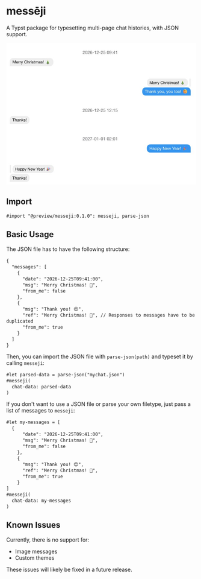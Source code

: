 # messēji

A Typst package for typesetting multi-page chat histories, with JSON support.

![Example Chat](./examples/example.jpg)

## Import

```typst
#import "@preview/messeji:0.1.0": messeji, parse-json
```

## Basic Usage

The JSON file has to have the following structure:

```json5
{
  "messages": [
    {
      "date": "2026-12-25T09:41:00",
      "msg": "Merry Christmas! 🎄",
      "from_me": false
    },
    {
      "msg": "Thank you! 😊",
      "ref": "Merry Christmas! 🎄", // Responses to messages have to be duplicated
      "from_me": true
    }
  ]
}
```

Then, you can import the JSON file with `parse-json(path)` and typeset it by calling `messeji`:

```typst
#let parsed-data = parse-json("mychat.json")
#messeji(
  chat-data: parsed-data
)
```

If you don't want to use a JSON file or parse your own filetype, just pass a
list of messages to `messeji`:

```typst
#let my-messages = [
  {
      "date": "2026-12-25T09:41:00",
      "msg": "Merry Christmas! 🎄",
      "from_me": false
    },
    {
      "msg": "Thank you! 😊",
      "ref": "Merry Christmas! 🎄",
      "from_me": true
    }
]
#messeji(
  chat-data: my-messages
)
```

## Known Issues

Currently, there is no support for:

- Image messages
- Custom themes

These issues will likely be fixed in a future release.
